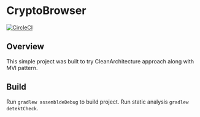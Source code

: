 # CryptoBrowser
[![CircleCI](https://circleci.com/gh/NikolayManzhos/cryptocurrency-mvi/tree/master.svg?style=svg)](https://circleci.com/gh/NikolayManzhos/cryptocurrency-mvi/tree/master)
## Overview
This simple project was built to try CleanArchitecture approach along with MVI pattern.
## Build
Run ```gradlew assembldeDebug``` to build project.
Run static analysis ```gradlew detektCheck```.